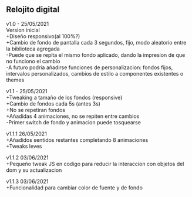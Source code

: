 ## Relojito digital  
  
v1.0 - 25/05/2021  
Version inicial  
+Diseño responsivo(al 100%?)  
+Cambio de fondo de pantalla cada 3 segundos, fijo, modo aleatorio entre la biblioteca agregada  
-Puede que se repita el mismo fondo aplicado, dando la impresion de que no funciono el cambio  
-A futuro podria añadirse funciones de personalizacion: fondos fijos, intervalos personalizados, cambios de estilo a componentes existentes o themes  
  
  
v1.1 - 25/05/2021  
+Tweaking a tamaño de los fondos (responsive)  
+Cambio de fondos cada 5s (antes 3s)  
+No se repetiran fondos  
+Añadidas 4 animaciones, no se repiten entre cambios  
-Primer switch de fondo y animacion puede tosquearse  
  
  
v1.1.1 26/05/2021  
+Añadidos sentidos restantes completando 8 animaciones  
+Tweaks leves  
  
  
v1.1.2 03/06/2021  
+Pequeño tweak JS en codigo para reducir la interaccion con objetos del dom y su actualizacion  
  
  
v1.1.3 03/06/2021  
+Funcionalidad para cambiar color de fuente y de fondo  
